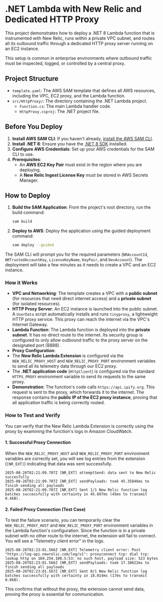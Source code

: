 # .NET Lambda with New Relic and Dedicated HTTP Proxy

This project demonstrates how to deploy a .NET 8 Lambda function that is instrumented with New Relic, runs within a private VPC subnet, and routes all its outbound traffic through a dedicated HTTP proxy server running on an EC2 instance.

This setup is common in enterprise environments where outbound traffic must be inspected, logged, or controlled by a central proxy.

## Project Structure

* `template.yaml`: The AWS SAM template that defines all AWS resources, including the VPC, EC2 proxy, and the Lambda function.
* `src/HttpProxy/`: The directory containing the .NET Lambda project.
  * `Function.cs`: The main Lambda handler code.
  * `HttpProxy.csproj`: The .NET project file.

## Before You Deploy

1. **Install AWS SAM CLI**: If you haven't already, [install the AWS SAM CLI](https://docs.aws.amazon.com/serverless-application-model/latest/developerguide/serverless-sam-cli-install.html).
2. **Install .NET 8**: Ensure you have the [.NET 8 SDK](https://dotnet.microsoft.com/en-us/download/dotnet/8.0) installed.
3. **Configure AWS Credentials**: Set up your AWS credentials for the SAM CLI to use.
4. **Prerequisites**:
   * An **AWS EC2 Key Pair** must exist in the region where you are deploying.
   * A **New Relic Ingest License Key** must be stored in AWS Secrets Manager.

## How to Deploy

1. **Build the SAM Application**:
   From the project's root directory, run the build command:

    ```bash
    sam build
    ```

2. **Deploy to AWS**:
   Deploy the application using the guided deployment command:

    ```bash
    sam deploy --guided
    ```

The SAM CLI will prompt you for the required parameters (`NRAccountId`, `NRTrustedAccountKey`, `LicenseKeyName`, `KeyPair`, and `DevAccount`). The deployment will take a few minutes as it needs to create a VPC and an EC2 instance.

### How it Works

* **VPC and Networking**: The template creates a VPC with a **public subnet** (for resources that need direct internet access) and a **private subnet** (for isolated resources).
* **HTTP Proxy Server**: An EC2 instance is launched into the public subnet. A `UserData` script automatically installs and runs `tinyproxy`, a lightweight HTTP proxy service. This proxy can reach the internet via the VPC's Internet Gateway.
* **Lambda Function**: The Lambda function is deployed into the **private subnet**. It has no direct route to the internet. Its security group is configured to only allow outbound traffic to the proxy server on the designated port (8888).
* **Proxy Configuration**:
* The **New Relic Lambda Extension** is configured via the `NEW_RELIC_PROXY_HOST` and `NEW_RELIC_PROXY_PORT` environment variables to send all its telemetry data through our EC2 proxy.
* The **.NET application code** (`HttpClient`) is configured via the standard `HTTPS_PROXY` environment variable to send its requests to the same proxy.
* **Demonstration**: The function's code calls `https://api.ipify.org`. This request is sent to the proxy, which forwards it to the internet. The response contains the **public IP of the EC2 proxy instance**, proving that all application traffic is being correctly routed.

### How to Test and Verify

You can verify that the New Relic Lambda Extension is correctly using the proxy by examining the function's logs in Amazon CloudWatch.

#### 1. Successful Proxy Connection

When the `NEW_RELIC_PROXY_HOST` and `NEW_RELIC_PROXY_PORT` environment variables are correctly set, you will see log entries from the extension (`[NR_EXT]`) indicating that data was sent successfully.

```log
2025-08-26T02:21:09.707Z [NR_EXT] attemptSend: data sent to New Relic succesfully
2025-08-26T02:21:09.707Z [NR_EXT] sendPayloads: took 45.35846ms to finish sending all payloads
2025-08-26T02:21:09.707Z [NR_EXT] Sent 1/1 New Relic function log batches successfully with certainty in 45.697ms (45ms to transmit 0.4kB).
```

#### 2. Failed Proxy Connection (Test Case)

To test the failure scenario, you can temporarily clear the `NEW_RELIC_PROXY_HOST` and `NEW_RELIC_PROXY_PORT` environment variables in the Lambda function's configuration. Since the function is in a private subnet with no other route to the internet, the extension will fail to connect. You will see a "Telemetry client error" in the logs.

```log
2025-08-26T02:23:01.566Z [NR_EXT] Telemetry client error: Post "https://log-api.newrelic.com/log/v1": proxyconnect tcp: dial tcp: lookup http on 169.254.100.5:53: no such host, payload size: 523 bytes
2025-08-26T02:23:01.566Z [NR_EXT] sendPayloads: took 17.38622ms to finish sending all payloads
2025-08-26T02:23:01.567Z [NR_EXT] Sent 0/1 New Relic function log batches successfully with certainty in 18.014ms (17ms to transmit 0.0kB).
```

This confirms that without the proxy, the extension cannot send data, proving the proxy is essential for communication.
